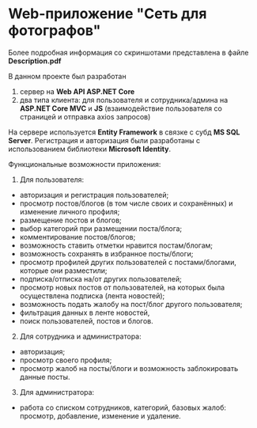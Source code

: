 <h1> Web-приложение "Сеть для фотографов" </h1>

Более подробная информация со скриншотами представлена в файле <strong>Description.pdf</strong>

В данном проекте был разработан 
1) сервер на <strong>Web API ASP.NET Core</strong> 
2) два типа клиента: для пользователя и сотрудника/админа на <strong>ASP.NET Core MVC</strong>  и <strong>JS</strong>  (взаимодействие пользователя со страницей и отправка axios запросов)

На сервере используется <strong>Entity Framework</strong>  в связке с субд <strong>MS SQL Server</strong>. 
Регистрация и авторизация были разработаны с использованием библиотеки <strong>Microsoft Identity</strong>.

Функциональные возможности приложения:
1. Для пользователя:
- авторизация и регистрация пользователей; 
- просмотр постов/блогов (в том числе своих и сохранённых) и изменение личного профиля; 
- размещение постов и блогов; 
- выбор категорий при размещении поста/блога; 
- комментирование постов/блогов; 
- возможность ставить отметки нравится постам/блогам;
- возможность сохранять в избранное посты/блоги;
- просмотр профилей других пользователей с постами/блогами, которые они разместили; 
- подписка/отписка на/от других пользователей; 
- просмотр новых постов от пользователей, на которых была осуществлена подписка (лента новостей); 
- возможность подать жалобу на пост/блог другого пользователя; 
- фильтрация данных в ленте новостей,
- поиск пользователей, постов и блогов.
2. Для сотрудника и администратора:
- авторизация;
- просмотр своего профиля;
- просмотр жалоб на посты/блоги и возможность заблокировать данные посты.
3. Для администратора:
- работа со списком сотрудников, категорий, базовых жалоб: просмотр, добавление, изменение и удаление.
